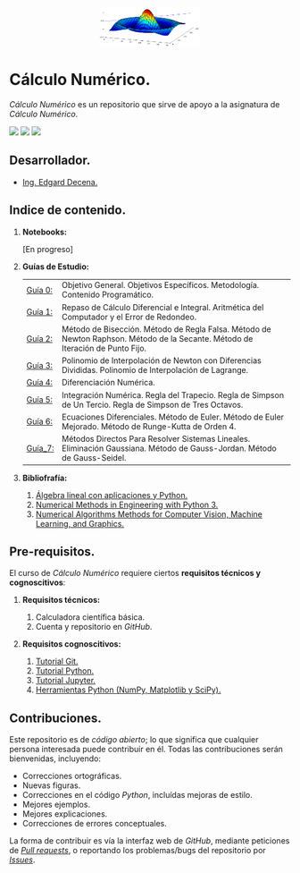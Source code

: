 <div align = "center">
    <img src = "imagenes/logo_calculo_numerico.png" width = "180" height = "70" />
</div>

# Cálculo Numérico.

*Cálculo Numérico* es un repositorio que sirve de apoyo a la asignatura de *Cálculo Numérico*.

<a href="https://nbviewer.jupyter.org/github/ejdecena/calculo_numerico/tree/master/"><img src="https://img.shields.io/badge/Visualizar-NBViewer-orange"/></a> <img src="https://img.shields.io/badge/License-MIT-green" /> <img src="https://img.shields.io/badge/Python-3.5-blue" />

## Desarrollador.

* [Ing. Edgard Decena.](mailto:edecena@gmail.com)

<a name = "indice"></a>

## Indice de contenido.

1. **Notebooks:**

    [En progreso]

1. **Guías de Estudio:**
    <table style = "border:hidden;" border = 0>
        <tbody>
            <tr>
                <td><a href="guias/1_guia_calculo_numerico.pdf">Guía 0:</a></td>
                <td>Objetivo General. Objetivos Específicos. Metodología. Contenido Programático.</td>
            </tr>
            <tr>
                <td><a href="guias/1_guia_calculo_numerico.pdf">Guía 1:</a></td>
                <td>Repaso de Cálculo Diferencial e Integral. Aritmética del Computador y el Error de Redondeo.</td>
            </tr>
            <tr>
                <td><a href="guias/2_guia_calculo_numerico.pdf">Guía 2:</a></td>
                <td> Método de Bisección. Método de Regla Falsa. Método de Newton Raphson. Método de la Secante. Método de Iteración de Punto Fijo.</td>
            </tr>
            <tr>
                <td><a href="guias/3_guia_calculo_numerico.pdf">Guía 3:</a></td>
                <td> Polinomio de Interpolación de Newton con Diferencias Divididas. Polinomio de Interpolación de Lagrange.</td>
            </tr>
            <tr>
                <td><a href="guias/4_guia_calculo_numerico.pdf">Guía 4:</a></td>
                <td>Diferenciación Numérica.</td>
            </tr>
            <tr>
                <td><a href="guias/5_guia_calculo_numerico.pdf">Guía 5:</a></td>
                <td>Integración Numérica. Regla del Trapecio. Regla de Simpson de Un Tercio. Regla de Simpson de Tres Octavos.</td>
            </tr>
            <tr>
                <td><a href="guias/6_guia_calculo_numerico.pdf">Guía 6:</a></td>
                <td>Ecuaciones Diferenciales. Método de Euler. Método de Euler Mejorado. Método de Runge-Kutta de Orden 4.</td>
            </tr>
            <tr>
                <td><a href="guias/7_guia_calculo_numerico.pdf">Guía_7:</a></td>
                <td>Métodos Directos Para Resolver Sistemas Lineales. Eliminación Gaussiana. Método de Gauss-Jordan. Método de Gauss-Seidel.</td>
            </tr>
        </tbody>
    </table>

1. **Bibliofrafía:**
    1. [Álgebra lineal con aplicaciones y Python.](libros/Libro_Algebra_Lineal_con_Aplicaciones_Python.pdf)
    1. [Numerical Methods in Engineering with Python 3.](libros/Libro_Jaan_Kiusalaas_2013_Numerical_Methods_in_Engineering_Python_3ed.pdf)
    1. [Numerical Algorithms Methods for Computer Vision, Machine Learning, and Graphics.](libros/Libro_Numerical_Algorithms_Methods_for_Machine_Learning.pdf)

## Pre-requisitos.

El curso de *Cálculo Numérico* requiere ciertos **requisitos técnicos y cognoscitivos**:

1. **Requisitos técnicos:**
    1. Calculadora científica básica.
    1. Cuenta y repositorio en *GitHub*.

1. **Requisitos cognoscitivos:**
    1. [Tutorial Git.](https://github.com/ejdecena/tutorial_git)
    1. [Tutorial Python.](https://github.com/ejdecena/tutorial_python)
    1. [Tutorial Jupyter.](https://github.com/ejdecena/tutorial_jupyter)
    1. [Herramientas Python (NumPy, Matplotlib y SciPy).](https://github.com/ejdecena/herramientas_python)

## Contribuciones.

Este repositorio es de *código abierto*; lo que significa que cualquier persona interesada puede contribuir en él. Todas las contribuciones serán bienvenidas, incluyendo:

* Correcciones ortográficas.
* Nuevas figuras.
* Correcciones en el código *Python*, incluídas mejoras de estilo.
* Mejores ejemplos.
* Mejores explicaciones. 
* Correcciones de errores conceptuales.

La forma de contribuir es vía la interfaz web de *GitHub*, mediante peticiones de [*Pull requests*](https://github.com/ejdecena/calculo_numerico/pulls), o reportando los problemas/bugs del repositorio por [*Issues*](https://github.com/ejdecena/calculo_numerico/issues).